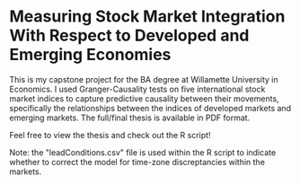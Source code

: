 # Measuring Stock Market Integration With Respect to Developed and Emerging Economies

This is my capstone project for the BA degree at Willamette University in Economics. I used Granger-Causality tests on five international stock market indices to capture predictive causality between their movements, specifically the relationships between the indices of developed markets and emerging markets. The full/final thesis is available in PDF format. 

Feel free to view the thesis and check out the R script!

Note: the "leadConditions.csv" file is used within the R script to indicate whether to correct the model for time-zone discreptancies within the markets. 
